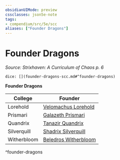 ```yaml
---
obsidianUIMode: preview
cssclasses: json5e-note
tags:
- compendium/src/5e/scc
aliases: ["Founder Dragons"]
---
```

# Founder Dragons
*Source: Strixhaven: A Curriculum of Chaos p. 6* 

`dice: [](founder-dragons-scc.md#^founder-dragons)`

**Founder Dragons**

| College | Founder |
|---------|---------|
| Lorehold | [Velomachus Lorehold](compendium/bestiary/npc/velomachus-lorehold-scc.md) |
| Prismari | [Galazeth Prismari](compendium/bestiary/npc/galazeth-prismari-scc.md) |
| Quandrix | [Tanazir Quandrix](compendium/bestiary/npc/tanazir-quandrix-scc.md) |
| Silverquill | [Shadrix Silverquill](compendium/bestiary/npc/shadrix-silverquill-scc.md) |
| Witherbloom | [Beledros Witherbloom](b_beledros-witherbloom-scc.md) |
^founder-dragons